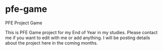 # pfe-game
PFE Project Game


This is PFE Game project for my End of Year in my studies.
Please contact me if you want to edit with me or add anything.
I will be posting details about the project here in the coming months.
